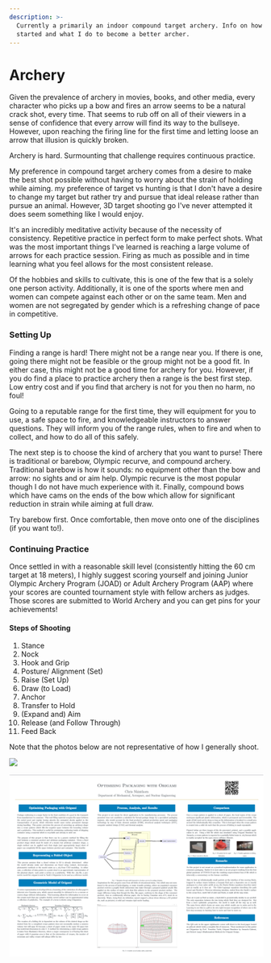 ```yaml
---
description: >-
  Currently a primarily an indoor compound target archery. Info on how to get
  started and what I do to become a better archer.
---
```


# Archery

Given the prevalence of archery in movies, books, and other media, every character who picks up a bow and fires an arrow seems to be a natural crack shot, every time. That seems to rub off on all of their viewers in a sense of confidence that every arrow will find its way to the bullseye. However, upon reaching the firing line  for the first time and letting loose an arrow that illusion is quickly broken.&#x20;

Archery is hard. Surmounting that challenge requires continuous practice.

My preference in compound target archery comes from a desire to make the best shot possible without having to worry about the strain of holding while aiming.  my preference of target vs hunting is that I don't have a desire to change my target but rather try and pursue that ideal release rather than pursue an animal. However, 3D target shooting go I've never attempted it does seem something like I would enjoy.

It's an incredibly meditative activity because of the necessity of consistency. Repetitive practice in perfect form to make perfect shots. What was the most important things I've learned is reaching a large volume of arrows for each practice session.  Firing as much as possible and in time learning what you feel allows for the most consistent release. &#x20;

Of the hobbies and skills to cultivate, this is one of the few that is a solely one person activity. Additionally, it is one of the sports where men and women can compete against each other or on the same team. Men and women are not segregated by gender which is a refreshing change of pace in competitive.&#x20;

### Setting Up

Finding a range is hard! There might not be a range near you. If there is one, going there might not be feasible or the group might not be a good fit. In either case, this might not be a good time for archery for you. However, if you do find a place to practice archery then a range is the best first step. Low entry cost and if you find that archery is not for you then no harm, no foul!&#x20;

Going to a reputable range for the first time, they will equipment for you to use, a safe space to fire, and knowledgeable instructors to answer questions. They will inform you of the range rules, when to fire and when to collect, and how to do all of this safely.&#x20;

The next step is to choose the kind of archery that you want to purse! There is traditional or barebow, Olympic recurve, and compound archery. Traditional barebow is how it sounds: no equipment other than the bow and arrow: no sights and or aim help. Olympic recurve is the most popular though I do not have much experience with it. Finally, compound bows which have cams on the ends of the bow which allow for significant reduction in strain while aiming at full draw.&#x20;

Try barebow first. Once comfortable, then move onto one of the disciplines (if you want to!). &#x20;

### Continuing Practice

Once settled in with a reasonable skill level (consistently hitting the 60 cm target at 18 meters), I highly suggest scoring yourself and joining Junior Olympic Archery Program (JOAD) or Adult Archery Program (AAP) where your scores are counted tournament style with fellow archers as judges. Those scores are submitted to World Archery and you can get pins for your achievements!

#### Steps of Shooting&#x20;

1. Stance
2. Nock
3. Hook and Grip
4. Posture/ Alignment (Set)
5. Raise (Set Up)
6. Draw (to Load)
7. Anchor
8. Transfer to Hold
9. (Expand and) Aim
10. Release (and Follow Through)
11. Feed Back

Note that the photos below are not representative of how I generally shoot.&#x20;

![](<../.gitbook/assets/image (5) (1).png>)

![](<../.gitbook/assets/image (4) (1).png>)
